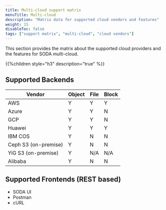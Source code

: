 ```yaml
---
title: Multi-cloud support matrix
menuTitle: Multi-cloud
description: "Matrix data for supported cloud vendors and features"
weight: 15
disableToc: false
tags: ["support matrix", "multi-cloud", "cloud vendors"] 
---
```

This section provides the matrix about the supported cloud providers and the features for SODA multi-cloud.

{{%children style="h3" description="true" %}}  

## Supported Backends
<table>
    <thead>
       <tr>
          <th>Vendor</th>
          <th>Object</th>
          <th>File</th>
          <th>Block</th>
       </tr>
    </thead>
    <tbody>
       <tr>
          <td> AWS</td>
          <td> Y </td>
          <td> Y </td>
          <td> Y </td>
       </tr>
       <tr>
          <td> Azure</td>
          <td> Y </td>
          <td> Y </td>
          <td> N </td>
       </tr>
       <tr>
          <td> GCP</td>
          <td> Y </td>
          <td> Y </td>
          <td> N </td>
       </tr>
       <tr>
          <td> Huawei</td>
          <td> Y </td>
          <td> Y </td>
          <td> Y </td>
       </tr>
       <tr>
          <td> IBM COS</td>
          <td> Y </td>
          <td> N</td>
          <td> N </td>
       </tr>
       <tr>
          <td> Ceph S3 (on-premise)</td>
          <td> Y </td>
          <td> N </td>
          <td> N </td>
       </tr>
       <tr>
          <td> YiG S3 (on-premise)</td>
          <td> Y </td>
          <td> N/A </td>
          <td> N/A </td>
       </tr>
       <tr>
          <td> Alibaba</td>
          <td> Y </td>
          <td> N </td>
          <td> N </td>
       </tr>
    </tbody>
</table>

## Supported Frontends (REST based)
* SODA UI
* Postman
* cURL
